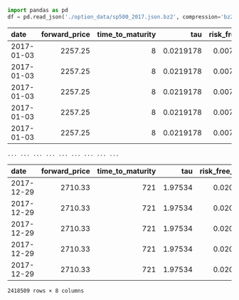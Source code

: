 ```python
import pandas as pd
df = pd.read_json('./option_data/sp500_2017.json.bz2', compression='bz2', orient='index')
```

| date        |   forward_price |   time_to_maturity |       tau |   risk_free_rate |   is_call |   strike_price |   option_price |
|:------------|----------------:|-------------------:|----------:|-----------------:|----------:|---------------:|---------------:|
| 2017-01-03  |         2257.25 |                  8 | 0.0219178 |       0.00735607 |         1 |           2185 |          72.25 |
| 2017-01-03  |         2257.25 |                  8 | 0.0219178 |       0.00735607 |         1 |           2190 |          67.45 |
| 2017-01-03  |         2257.25 |                  8 | 0.0219178 |       0.00735607 |         1 |           2195 |          62.75 |
| 2017-01-03  |         2257.25 |                  8 | 0.0219178 |       0.00735607 |         1 |           2200 |          58.05 |
| 2017-01-03  |         2257.25 |                  8 | 0.0219178 |       0.00735607 |         1 |           2205 |          53.4  |
```
...	...	...	...	...	...	...	...	...
```
| date        |   forward_price |   time_to_maturity |     tau |   risk_free_rate |   is_call |   strike_price |   option_price |
|:------------|----------------:|-------------------:|--------:|-----------------:|----------:|---------------:|---------------:|
| 2017-12-29  |         2710.33 |                721 | 1.97534 |         0.020702 |        -1 |            750 |          0.625 |
| 2017-12-29  |         2710.33 |                721 | 1.97534 |         0.020702 |        -1 |            800 |          0.75  |
| 2017-12-29  |         2710.33 |                721 | 1.97534 |         0.020702 |        -1 |            800 |          0.75  |
| 2017-12-29  |         2710.33 |                721 | 1.97534 |         0.020702 |        -1 |            900 |          4.5   |
| 2017-12-29  |         2710.33 |                721 | 1.97534 |         0.020702 |        -1 |            900 |          4.5   |
```
2418509 rows × 8 columns
```
